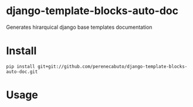 django-template-blocks-auto-doc
===============================

Generates hirarquical django base templates documentation

# Install

    pip install git+git://github.com/perenecabuto/django-template-blocks-auto-doc.git

# Usage

    
